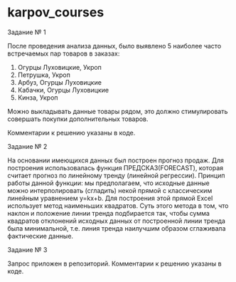 # karpov_courses

Задание № 1

После проведения анализа данных, было выявлено 5 наиболее часто встречаемых пар товаров в заказах:

1. Огурцы Луховицкие, Укроп
2. Петрушка, Укроп
3. Арбуз, Огурцы Луховицкие
4. Кабачки, Огурцы Луховицкие
5. Кинза, Укроп

Можно выкладывать данные товары рядом, это должно стимулировать совершать покупки дополнительных товаров.

Комментарии к решению указаны в коде.

Задание № 2

На основании имеющихся данных был построен прогноз продаж. Для построения использовалась функция ПРЕДСКАЗ(FORECAST), которая считает прогноз по линейному тренду (линейной регрессии). Принцип работы данной функции: мы предполагаем, что исходные данные можно интерполировать (сгладить) некой прямой с классическим линейным уравнением y=kx+b. Для построения этой прямой Excel использует метод наименьших квадратов. Суть этого метода в том, что наклон и положение линии тренда подбирается так, чтобы сумма квадратов отклонений исходных данных от построенной линии тренда была минимальной, т.е. линия тренда наилучшим образом сглаживала фактические данные.

Задание № 3

Запрос приложен в репозиторий. Комментарии к решению указаны в коде.
